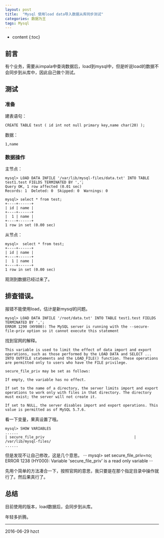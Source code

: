 ```yaml
---
layout: post
title:  "Mysql 使用load data导入数据从库同步测试"
categories: 数据为王
tags: Mysql
---
```


* content
{:toc}

## 前言

有个业务，需要从impala中查询数据后，load到mysql中，但是听说load的数据不会同步到从库中，因此自己做个测试。




## 测试

### 准备

建表语句：

```
CREATE TABLE test ( id int not null primary key,name char(20) );
```

数据：

```
1,name
```

### 数据操作

主节点：

```
mysql> LOAD DATA INFILE '/var/lib/mysql-files/data.txt' INTO TABLE test1.test FIELDS TERMINATED BY ',';
Query OK, 1 row affected (0.01 sec)
Records: 1  Deleted: 0  Skipped: 0  Warnings: 0

mysql> select * from test;
+----+------+
| id | name |
+----+------+
|  1 | name |
+----+------+
1 row in set (0.00 sec)

```
从节点：

```
mysql>  select * from test;
+----+------+
| id | name |
+----+------+
|  1 | name |
+----+------+
1 row in set (0.00 sec)

```

观测到数据已经过来了。

## 排查错误。

报错不能使用load，估计是新mysql的问题。

```
mysql> LOAD DATA INFILE '/root/data.txt' INTO TABLE test1.test FIELDS TERMINATED BY ',';
ERROR 1290 (HY000): The MySQL server is running with the --secure-file-priv option so it cannot execute this statement

```

找到官网的解释。
```
This variable is used to limit the effect of data import and export operations, such as those performed by the LOAD DATA and SELECT ... INTO OUTFILE statements and the LOAD_FILE() function. These operations are permitted only to users who have the FILE privilege.

secure_file_priv may be set as follows:

If empty, the variable has no effect.

If set to the name of a directory, the server limits import and export operations to work only with files in that directory. The directory must exist; the server will not create it.

If set to NULL, the server disables import and export operations. This value is permitted as of MySQL 5.7.6.
```

看一下变量，果真设置了哦。
```
mysql> SHOW VARIABLES
......
| secure_file_priv                                         | /var/lib/mysql-files/
......
```
但是发现不让自己修改，这是几个意思。
···
mysql> set secure_file_priv=no;
ERROR 1238 (HY000): Variable 'secure_file_priv' is a read only variable
···

先用个简单的方法凑合一下，按照官网的意思，我只要是在那个指定目录中操作就行了。然后果真行了。

## 总结

目前使用的版本，load数据后，会同步到从库。

年轻多折腾。

***
2016-06-29 hzct
